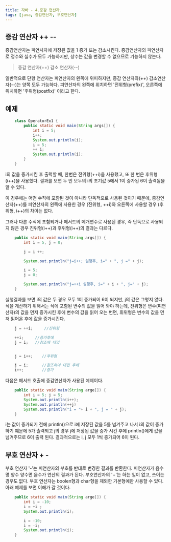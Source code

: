 ```yaml
---
title: 자바 - 4.증감 연산자.
tags: [java, 증감연산자, 부호연산자]
---
```


## 증감 연산자 ++ --

증감연산자는 피연사자에 저장된 값을 1 증가 또는 감소시킨다.
증감연산자의 피연산자로 정수와 실수가 모두 가능하지만, 상수는 값을 변경할 수 없으므로 기능하지 않는다.

> 증감 연산자(++)
> 감소 연산자(--)

<!--more-->

일반적으로 단항 연산자는 피연산자의 왼쪽에 위피하지만, 증감 연산자와(++) 감소연산자(--)는 양쪽 모두 가능하다. 피연산자의 왼쪽에 위치하면 '전위형(prefix)', 오른쪽에 위치하면 '후위형(postfix)' 이라고 한다.

## 예제

```java
    class OperatorEx1 {
        public static void main(String args[]) {
            int i = 5;
            i++;
            System.out.println(i);
            i = 5;
            ++ i;
            System.out.println(i);
        }
    }
```

i의 값을 증가시킨 후 출력할 때, 한번은 전위형(++i)을 사용했고, 또 한 번은 후위형 (i++)을 사용했다. 결과를 보면 두 번 모두의 i의 초기값 5에서 1이 증가된 6이 출력됨을 알 수 있다.

이 경우에는 어떤 수직에 포함된 것이 아니라 단독적으로 사용된 것이기 때문에, 증감연산자(++)를 피연산자의 왼쪽에 사용한 경우 (진위형, ++i)와 오른쪽에 사용할 경우 (후위형, i++)의 차이는 없다.

그러나 다른 수식에 포함되거나 메서드의 메개변수로 사용된 경우, 즉 단독으로 사용되지 않은 경우 진위형(i++)과 후위형(i++)의 결과는 다르다.

```java
    public static void main(String args[]) {
        int i = 5, j = 0;

        j = i ++;

        System.out.println("j=i++; 실행후, i=" + ", j =" + j);

        i = 5;
        j = 0;

        System.out.println("j=++i 실행후, i=" + i + ", j=" + j);
    }
```

실행결과를 보면 i의 값은 두 경우 모두 1이 증가되어 6이 되지만, j의 값은 그렇지 않다. 식을 계산하기 위해서는 식에 포함된 변수의 값을 읽어 와야 하는데, 전위형은 변수(피연산자)의 값을 먼저 증가시킨 후에 변수의 값을 읽어 오는 번면, 휘위형은 변수의 값을 먼저 읽어온 후에 값을 증가시킨다.

```java
    j = ++i;     //진위형

    ++i;     //증가후에
    j = i;   //참조에 대입


    j = i++;    //후위형

    j = i;      //참조하여 대입 후에
    i++;        //증가
```

다음은 메서드 호출에 증감연산자가 사용된 예제이다.

```java
    public static void main(String arge[]) {
        int i = 5; j = 5;
        System.out.println(i++);
        System.out.println(++j)
        System.out.println("i = "+ i + ", j = " + j);
    }
```

i는 값이 증가되기 전에 println()으로 i에 저장된 값을 5를 넘겨주고 나서 i의 값이 증가하기 떄문에 5가 출력되고 j의 경우 j에 저장된 값을 증가 시킨 후에 println()에게 값을 넘겨주므로 6이 출력 된다. 결과적으로는 i, j 모두 1씩 증가되어 6이 된다.

## 부호 연산자 + -

부호 연산자 '-'는 피연산자의 부호를 반대로 변경한 결과를 반환한다. 피연산자가 음수명 양수 양수면 음수가 연산의 결과가 된다. 부호연산자의 '+'는 하는 일이 없고, 쓰이는 경우도 없다. 부호 연산자는 boolen형과 char형을 제외한 기본형에만 사용할 수 있다. 아래 예제를 보면 이해가 갈 것이다.

```java
    public static void main(String arge[]) {
        int i = -10;
        i = +i ;
        System.out.println(i);

        i = -10;
        i = -i;
        System.out.println(i);
    }
```
